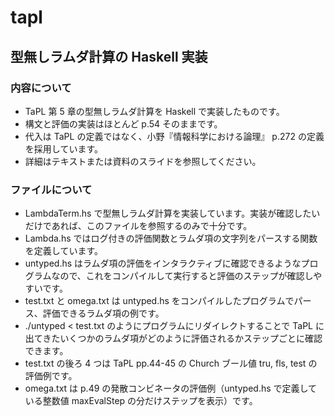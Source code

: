 # tapl

## 型無しラムダ計算の Haskell 実装

### 内容について

- TaPL 第 5 章の型無しラムダ計算を Haskell で実装したものです。
- 構文と評価の実装はほとんど p.54 そのままです。
- 代入は TaPL の定義ではなく、小野『情報科学における論理』 p.272 の定義を採用しています。
- 詳細はテキストまたは資料のスライドを参照してください。

### ファイルについて

- LambdaTerm.hs で型無しラムダ計算を実装しています。実装が確認したいだけであれば、このファイルを参照するのみで十分です。
- Lambda.hs ではログ付きの評価関数とラムダ項の文字列をパースする関数を定義しています。
- untyped.hs はラムダ項の評価をインタラクティブに確認できるようなプログラムなので、これをコンパイルして実行すると評価のステップが確認しやすいです。
- test.txt と omega.txt は untyped.hs をコンパイルしたプログラムでパース、評価できるラムダ項の例です。
- ./untyped < test.txt のようにプログラムにリダイレクトすることで TaPL に出てきたいくつかのラムダ項がどのように評価されるかステップごとに確認できます。
- test.txt の後ろ 4 つは TaPL pp.44-45 の Church ブール値 tru, fls, test の評価例です。
- omega.txt は p.49 の発散コンビネータの評価例（untyped.hs で定義している整数値 maxEvalStep の分だけステップを表示）です。
